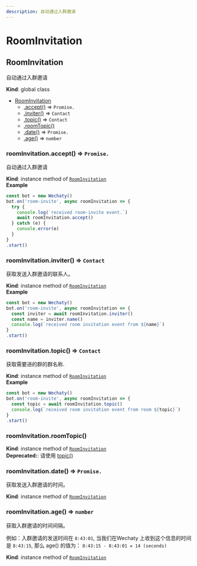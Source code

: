 ```yaml
---
description: 自动通过入群邀请
---
```


# RoomInvitation

## RoomInvitation

自动通过入群邀请

**Kind**: global class

* [RoomInvitation](room-invitation.md#roominvitation)
  * [.accept\(\)](room-invitation.md#roominvitation-accept-promise) ⇒ `Promise.`
  * [.inviter\(\)](room-invitation.md#roominvitation-inviter-contact) ⇒ `Contact`
  * [.topic\(\)](room-invitation.md#roominvitation-topic-contact) ⇒ `Contact`
  * [.roomTopic\(\)](room-invitation.md#roominvitation-roomtopic)
  * [.date\(\)](room-invitation.md#roominvitation-date-promise) ⇒ `Promise.`
  * [.age\(\)](room-invitation.md#roominvitation-age-number) ⇒ `number`

### roomInvitation.accept\(\) ⇒ `Promise.`

自动通过入群邀请

**Kind**: instance method of [`RoomInvitation`](room-invitation.md#roominvitation)  
**Example**

```javascript
const bot = new Wechaty()
bot.on('room-invite', async roomInvitation => {
  try {
    console.log(`received room-invite event.`)
    await roomInvitation.accept()
  } catch (e) {
    console.error(e)
  }
}
.start()
```

### roomInvitation.inviter\(\) ⇒ `Contact`

获取发送入群邀请的联系人。

**Kind**: instance method of [`RoomInvitation`](room-invitation.md#roominvitation)  
**Example**

```javascript
const bot = new Wechaty()
bot.on('room-invite', async roomInvitation => {
  const inviter = await roomInvitation.inviter()
  const name = inviter.name()
  console.log(`received room invitation event from ${name}`)
}
.start()
```

### roomInvitation.topic\(\) ⇒ `Contact`

获取需要进的群的群名称.

**Kind**: instance method of [`RoomInvitation`](room-invitation.md#roominvitation)  
**Example**

```javascript
const bot = new Wechaty()
bot.on('room-invite', async roomInvitation => {
  const topic = await roomInvitation.topic()
  console.log(`received room invitation event from room ${topic}`)
}
.start()
```

### roomInvitation.roomTopic\(\)

**Kind**: instance method of [`RoomInvitation`](room-invitation.md#RoomInvitation)  
**Deprecated:**: 请使用 [topic\(\) ](room-invitation.md#roominvitation-topic-contact)  


### roomInvitation.date\(\) ⇒ `Promise.`

获取发送入群邀请的时间。

**Kind**: instance method of [`RoomInvitation`](room-invitation.md#roominvitation)  


### roomInvitation.age\(\) ⇒ `number`

获取入群邀请的时间间隔。

例如：入群邀请的发送时间在 `8:43:01`, 当我们在Wechaty 上收到这个信息的时间是 `8:43:15`, 那么 age\(\) 的值为： `8:43:15 - 8:43:01 = 14 (seconds)`

**Kind**: instance method of [`RoomInvitation`](room-invitation.md#roominvitation)

